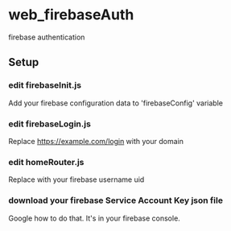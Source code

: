 # web_firebaseAuth
firebase authentication

## Setup
### edit firebaseInit.js
Add your firebase configuration data to 'firebaseConfig' variable

### edit firebaseLogin.js
Replace https://example.com/login with your domain 

### edit homeRouter.js
Replace <YOUR USERNAME UID> with your firebase username uid 
  
### download your firebase Service Account Key json file
Google how to do that. It's in your firebase console.
